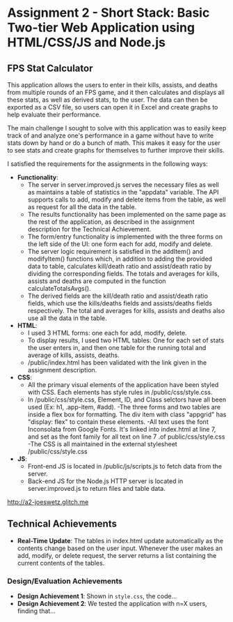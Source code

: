 Assignment 2 - Short Stack: Basic Two-tier Web Application using HTML/CSS/JS and Node.js  
===

## FPS Stat Calculator
This application allows the users to enter in their kills, assists, and
deaths from multiple rounds of an FPS game, and it then calculates and 
displays all these stats, as well as derived stats, to the user. The data
can then be exported as a CSV file, so users can open it in Excel and 
create graphs to help evaluate their performance.

The main challenge I sought to solve with this application was to easily
keep track of and analyze one's performance in a game without have to write
stats down by hand or do a bunch of math. This makes it easy for the user
to see stats and create graphs for themselves to further improve their
skills.

I satisfied the requirements for the assignments in the following ways:
- **Functionality**:
    - The server in server.improved.js serves the necessary files as well as 
    maintains a table of statistics in the "appdata" variable. The API supports
    calls to add, modify and delete items from the table, as well as request for
    all the data in the table.
    - The results functionality has been implemented on the same page as the rest
    of the application, as described in the assignment description for the 
    Technical Achievement.
    - The form/entry functionality is implemented with the three forms on the left
    side of the UI: one form each for add, modify and delete.
    - The server logic requirement is satisfied in the addItem() and modifyItem()
    functions which, in addition to adding the provided data to table, calculates 
    kill/death ratio and assist/death ratio by dividing the corresponding fields.
    The totals and averages for kills, assists and deaths are computed in the 
    function calculateTotalsAvgs().
    - The derived fields are the kill/death ratio and assist/death ratio fields,
    which use the kills/deaths fields and assists/deaths fields respectively. The
    total and averages for kills, assists and deaths also use all the data in
    the table.
- **HTML**:
    - I used 3 HTML forms: one each for add, modify, delete.
    - To display results, I used two HTML tables: One for each set of stats
    the user enters in, and then one table for the running total and average
    of kills, assists, deaths.
    - /public/index.html has been validated with the link given in the 
    assignment description.
- **CSS**:
    - All the primary visual elements of the application have been styled with
    CSS. Each elements has style rules in /public/css/style.css.
    - In /public/css/style.css, Element, ID, and Class selctors have all been 
    used (Ex: h1, .app-item, #add).
    -The three forms and two tables are inside a flex box for formatting. The 
    div item with class "appgrid" has "display: flex" to contain these elements.
    -All text uses the font Inconsolata from Google Fonts. It's linked into 
    index.html at line 7, and set as the font family for all text on line 7 .of 
    public/css/style.css
    -The CSS is all maintained in the external stylesheet /public/css/style.css
- **JS**:
    - Front-end JS is located in /public/js/scripts.js to fetch data from the
    server.
    - Back-end JS for the Node.js HTTP server is located in server.improved.js 
    to return files and table data.

http://a2-joeswetz.glitch.me
        
## Technical Achievements
- **Real-Time Update**: The tables in index.html update automatically as the
contents change based on the user input. Whenever the user makes an add, modify, or 
delete request, the server returns a list containing the current contents of the tables.

### Design/Evaluation Achievements
- **Design Achievement 1**: Shown in `style.css`, the code...
- **Design Achievement 2**: We tested the application with n=X users, finding that...
